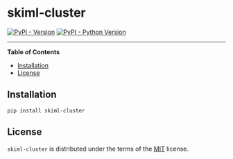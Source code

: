 # skiml-cluster

[![PyPI - Version](https://img.shields.io/pypi/v/skiml-cluster.svg)](https://pypi.org/project/skiml-cluster)
[![PyPI - Python Version](https://img.shields.io/pypi/pyversions/skiml-cluster.svg)](https://pypi.org/project/skiml-cluster)

-----

**Table of Contents**

- [Installation](#installation)
- [License](#license)

## Installation

```console
pip install skiml-cluster
```

## License

`skiml-cluster` is distributed under the terms of the [MIT](https://spdx.org/licenses/MIT.html) license.
